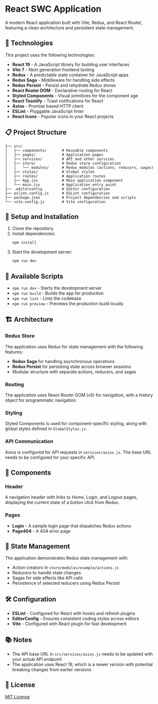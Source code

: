 # React SWC Application

A modern React application built with Vite, Redux, and React Router, featuring a clean architecture and persistent state management.

## 🚀 Technologies

This project uses the following technologies:

- **React 19** - A JavaScript library for building user interfaces
- **Vite 7** - Next generation frontend tooling
- **Redux** - A predictable state container for JavaScript apps
- **Redux Saga** - Middleware for handling side effects
- **Redux Persist** - Persist and rehydrate Redux stores
- **React Router DOM** - Declarative routing for React
- **Styled Components** - Visual primitives for the component age
- **React Toastify** - Toast notifications for React
- **Axios** - Promise based HTTP client
- **ESLint** - Pluggable JavaScript linter
- **React Icons** - Popular icons in your React projects

## 📋 Project Structure

```
├── src/
│   ├── components/       # Reusable components
│   ├── pages/            # Application pages
│   ├── services/         # API and other services
│   ├── store/            # Redux store configuration
│   │   └── modules/      # Redux modules (actions, reducers, sagas)
│   ├── styles/           # Global styles
│   ├── routes/           # Application routes
│   ├── App.jsx           # Main application component
│   └── main.jsx          # Application entry point
├── .editorconfig         # Editor configuration
├── eslint.config.js      # ESLint configuration
├── package.json          # Project dependencies and scripts
└── vite.config.js        # Vite configuration
```

## 🔧 Setup and Installation

1. Clone the repository
2. Install dependencies:
   ```bash
   npm install
   ```
3. Start the development server:
   ```bash
   npm run dev
   ```

## 📝 Available Scripts

- `npm run dev` - Starts the development server
- `npm run build` - Builds the app for production
- `npm run lint` - Lints the codebase
- `npm run preview` - Previews the production build locally

## 🏗️ Architecture

### Redux Store

The application uses Redux for state management with the following features:

- **Redux Saga** for handling asynchronous operations
- **Redux Persist** for persisting state across browser sessions
- Modular structure with separate actions, reducers, and sagas

### Routing

The application uses React Router DOM (v5) for navigation, with a history object for programmatic navigation.

### Styling

Styled Components is used for component-specific styling, along with global styles defined in `GlobalStyles.js`.

### API Communication

Axios is configured for API requests in `services/axios.js`. The base URL needs to be configured for your specific API.

## 🧩 Components

### Header

A navigation header with links to Home, Login, and Logout pages, displaying the current state of a button click from Redux.

### Pages

- **Login** - A sample login page that dispatches Redux actions
- **Page404** - A 404 error page

## 🔄 State Management

The application demonstrates Redux state management with:

- Action creators in `store/modules/example/actions.js`
- Reducers to handle state changes
- Sagas for side effects like API calls
- Persistence of selected reducers using Redux Persist

## 🛠️ Configuration

- **ESLint** - Configured for React with hooks and refresh plugins
- **EditorConfig** - Ensures consistent coding styles across editors
- **Vite** - Configured with React plugin for fast development

## 📚 Notes

- The API base URL in `src/services/axios.js` needs to be updated with your actual API endpoint
- The application uses React 19, which is a newer version with potential breaking changes from earlier versions

## 📄 License

[MIT License](LICENSE)